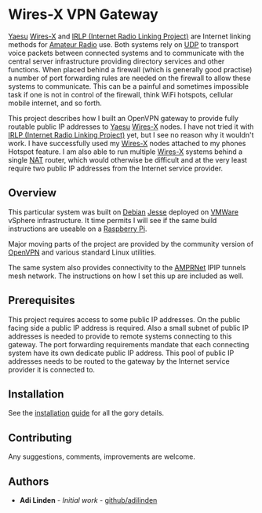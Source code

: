 # Wires-X VPN Gateway

[Yaesu](https://www.yaesu.com) [Wires-X](https://www.yaesu.com/jp/en/wires-x/index.php) and [IRLP (Internet Radio Linking Project)](http://www.irlp.net) are Internet linking methods for [Amateur Radio](https://en.wikipedia.org/wiki/Amateur_radio) use.  Both systems rely on [UDP](https://en.wikipedia.org/wiki/User_Datagram_Protocol) to transport voice packets between connected systems and to communicate with the central server infrastructure providing directory services and other functions.  When placed behind a firewall (which is generally good practise) a number of port forwarding rules are needed on the firewall to allow these systems to communicate.  This can be a painful and sometimes impossible task if one is not in control of the firewall, think WiFi hotspots, cellular mobile internet, and so forth.

This project describes how I built an OpenVPN gateway to provide fully routable public IP addresses to [Yaesu](https://www.yaesu.com) [Wires-X](https://www.yaesu.com/jp/en/wires-x/index.php) nodes.  I have not tried it with [IRLP (Internet Radio Linking Project)](http://www.irlp.net) yet, but I see no reason why it wouldn't work.  I have successfully used my [Wires-X](https://www.yaesu.com/jp/en/wires-x/index.php) nodes attached to my phones Hotspot feature.  I am also able to run multiple [Wires-X](https://www.yaesu.com/jp/en/wires-x/index.php) systems behind a single [NAT](https://en.wikipedia.org/wiki/Network_address_translation) router, which would otherwise be difficult and at the very least require two public IP addresses from the Internet service provider.

## Overview

This particular system was built on [Debian](https://www.debian.org) [Jesse](https://www.debian.org/releases/jessie/) deployed on [VMWare](http://www.vmware.com) vSphere infrastructure.  It time permits I will see if the same build instructions are useable on a [Raspberry Pi](https://www.raspberrypi.org).

Major moving parts of the project are provided by the community version of [OpenVPN](https://openvpn.net) and various standard Linux utilities.

The same system also provides connectivity to the [AMPRNet](https://www.ampr.org) IPIP tunnels mesh network.  The instructions on how I set this up are included as well.

## Prerequisites

This project requires access to some public IP addresses.  On the public facing side a public IP address is required.  Also a small subnet of public IP addresses is needed to provide to remote systems connecting to this gateway.  The port forwarding requirements mandate that each connecting system have its own dedicate public IP address.  This pool of public IP addresses needs to be routed to the gateway by the Internet service provider it is connected to.

## Installation

See the [installation](INSTALL.md) [guide](INSTALL.md) for all the gory details.

## Contributing

Any suggestions, comments, improvements are welcome.

## Authors

* **Adi Linden** - *Initial work* - [github/adilinden](https://github.com/adilinden)
